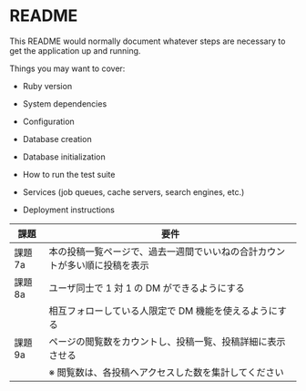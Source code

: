 # README

This README would normally document whatever steps are necessary to get the
application up and running.

Things you may want to cover:

* Ruby version

* System dependencies

* Configuration

* Database creation

* Database initialization

* How to run the test suite

* Services (job queues, cache servers, search engines, etc.)

* Deployment instructions

|課題|要件|
|--|--|
|課題 7a|	本の投稿一覧ページで、過去一週間でいいねの合計カウントが多い順に投稿を表示|
|課題 8a|	ユーザ同士で 1 対 1 の DM ができるようにする|
||相互フォローしている人限定で DM 機能を使えるようにする|
|課題 9a|	ページの閲覧数をカウントし、投稿一覧、投稿詳細に表示させる|
||※ 閲覧数は、各投稿へアクセスした数を集計してください||
